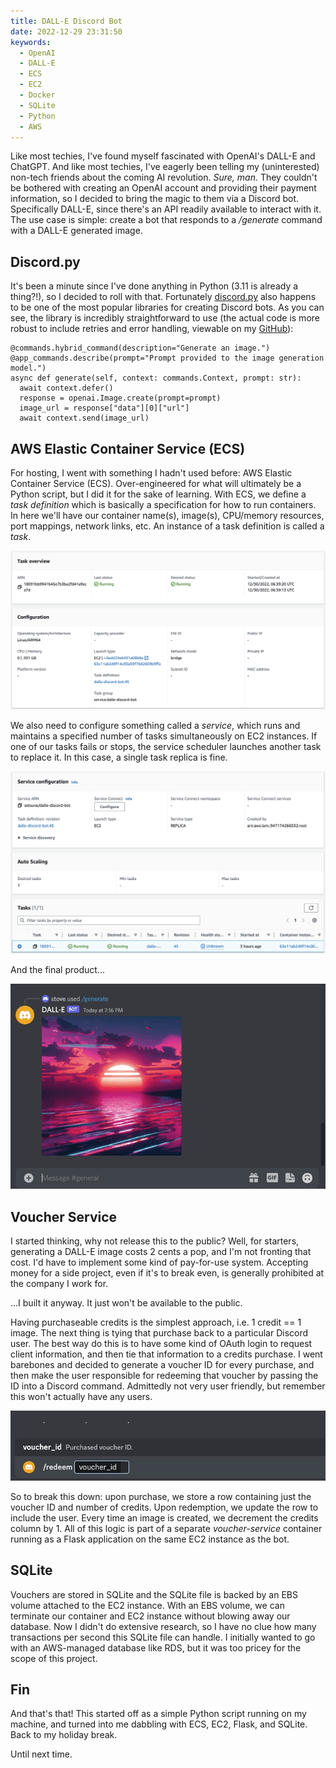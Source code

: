 ```yaml
---
title: DALL-E Discord Bot
date: 2022-12-29 23:31:50
keywords:
  - OpenAI
  - DALL-E
  - ECS
  - EC2
  - Docker
  - SQLite
  - Python
  - AWS
---
```


Like most techies, I've found myself fascinated with OpenAI's DALL-E and ChatGPT. And like most techies, I've 
eagerly been telling my (uninterested) non-tech friends about the coming AI revolution. *Sure, man.* They 
couldn't be bothered with creating an OpenAI account and providing their payment information, so I decided to 
bring the magic to them via a Discord bot. Specifically DALL-E, since there's an API readily available to 
interact with it. The use case is simple: create a bot that responds to a */generate <prompt>* command with a 
DALL-E generated image.

## Discord.py
It's been a minute since I've done anything in Python (3.11 is already a thing?!), so I decided to roll with that. 
Fortunately [discord.py](https://discordpy.readthedocs.io/en/stable/) also happens to be one of the most popular 
libraries for creating Discord bots. As you can see, the library is incredibly straightforward to use (the actual 
code is more robust to include retries and error handling, viewable on my [GitHub](https://github.com/seastco/dalle-discord-bot)):

```
@commands.hybrid_command(description="Generate an image.")
@app_commands.describe(prompt="Prompt provided to the image generation model.")
async def generate(self, context: commands.Context, prompt: str):
  await context.defer()
  response = openai.Image.create(prompt=prompt)
  image_url = response["data"][0]["url"]
  await context.send(image_url)
```

## AWS Elastic Container Service (ECS)
For hosting, I went with something I hadn't used before: AWS Elastic Container Service (ECS). Over-engineered for what 
will ultimately be a Python script, but I did it for the sake of learning. With ECS, we define a *task definition* which 
is basically a specification for how to run containers. In here we'll have our container name(s), image(s), CPU/memory 
resources, port mappings, network links, etc. An instance of a task definition is called a *task*. 

![Task Overview](images/task_overview.png)

We also need to configure something called a *service*, which runs and maintains a specified number of tasks 
simultaneously on EC2 instances. If one of our tasks fails or stops, the service scheduler launches another task to 
replace it. In this case, a single task replica is fine.

![Service Configuration](images/service_configuration.png)

And the final product...

![Generate](images/generate.gif)

## Voucher Service
I started thinking, why not release this to the public? Well, for starters, generating a DALL-E image costs 2 cents a 
pop, and I'm not fronting that cost. I'd have to implement some kind of pay-for-use system. Accepting money for a side 
project, even if it's to break even, is generally prohibited at the company I work for.

...I built it anyway. It just won't be available to the public.

Having purchaseable credits is the simplest approach, i.e. 1 credit == 1 image. The next thing is tying that purchase 
back to a particular Discord user. The best way do this is to have some kind of OAuth login to request client information, 
and then tie that information to a credits purchase. I went barebones and decided to generate a voucher ID for every 
purchase, and then make the user responsible for redeeming that voucher by passing the ID into a Discord command. 
Admittedly not very user friendly, but remember this won't actually have any users.

![Redeem](images/redeem.gif)

So to break this down: upon purchase, we store a row containing just the voucher ID and number of credits. Upon redemption, 
we update the row to include the user. Every time an image is created, we decrement the credits column by 1. All of this 
logic is part of a separate *voucher-service* container running as a Flask application on the same EC2 instance as the bot. 

## SQLite
Vouchers are stored in SQLite and the SQLite file is backed by an EBS volume attached to the EC2 instance. With an EBS 
volume, we can terminate our container and EC2 instance without blowing away our database. Now I didn't do extensive 
research, so I have no clue how many transactions per second this SQLite file can handle. I initially wanted to go with an 
AWS-managed database like RDS, but it was too pricey for the scope of this project.

## Fin
And that's that! This started off as a simple Python script running on my machine, and turned into me dabbling with ECS, 
EC2, Flask, and SQLite. Back to my holiday break.

Until next time.

